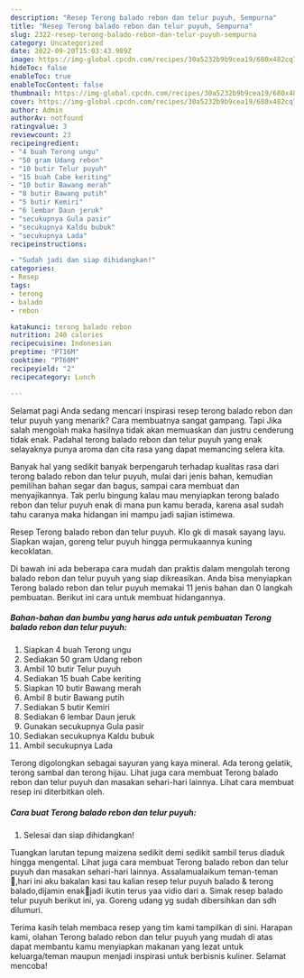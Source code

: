```yaml
---
description: "Resep Terong balado rebon dan telur puyuh, Sempurna"
title: "Resep Terong balado rebon dan telur puyuh, Sempurna"
slug: 2322-resep-terong-balado-rebon-dan-telur-puyuh-sempurna
category: Uncategorized
date: 2022-09-20T15:03:43.989Z
image: https://img-global.cpcdn.com/recipes/30a5232b9b9cea19/680x482cq70/terong-balado-rebon-dan-telur-puyuh-foto-resep-utama.jpg
hideToc: false
enableToc: true
enableTocContent: false
thumbnail: https://img-global.cpcdn.com/recipes/30a5232b9b9cea19/680x482cq70/terong-balado-rebon-dan-telur-puyuh-foto-resep-utama.jpg
cover: https://img-global.cpcdn.com/recipes/30a5232b9b9cea19/680x482cq70/terong-balado-rebon-dan-telur-puyuh-foto-resep-utama.jpg
author: Admin
authorAv: notfound
ratingvalue: 3
reviewcount: 23
recipeingredient:
- "4 buah Terong ungu"
- "50 gram Udang rebon"
- "10 butir Telur puyuh"
- "15 buah Cabe keriting"
- "10 butir Bawang merah"
- "8 butir Bawang putih"
- "5 butir Kemiri"
- "6 lembar Daun jeruk"
- "secukupnya Gula pasir"
- "secukupnya Kaldu bubuk"
- "secukupnya Lada"
recipeinstructions:

- "Sudah jadi dan siap dihidangkan!"
categories:
- Resep
tags:
- terong
- balado
- rebon

katakunci: terong balado rebon 
nutrition: 240 calories
recipecuisine: Indonesian
preptime: "PT16M"
cooktime: "PT60M"
recipeyield: "2"
recipecategory: Lunch

---
```



Selamat pagi Anda sedang mencari inspirasi resep terong balado rebon dan telur puyuh yang menarik? Cara membuatnya sangat gampang. Tapi Jika salah mengolah maka hasilnya tidak akan memuaskan dan justru cenderung tidak enak. Padahal terong balado rebon dan telur puyuh yang enak selayaknya punya aroma dan cita rasa yang dapat memancing selera kita.


Banyak hal yang sedikit banyak berpengaruh terhadap kualitas rasa dari terong balado rebon dan telur puyuh, mulai dari jenis bahan, kemudian pemilihan bahan segar dan bagus, sampai cara membuat dan menyajikannya. Tak perlu bingung kalau mau menyiapkan terong balado rebon dan telur puyuh enak di mana pun kamu berada, karena asal sudah tahu caranya maka hidangan ini mampu jadi sajian istimewa.

Resep Terong balado rebon dan telur puyuh. Klo gk di masak sayang layu. Siapkan wajan, goreng telur puyuh hingga permukaannya kuning kecoklatan.


Di bawah ini ada beberapa cara mudah dan praktis dalam mengolah terong balado rebon dan telur puyuh yang siap dikreasikan. Anda bisa menyiapkan Terong balado rebon dan telur puyuh memakai 11 jenis bahan dan 0 langkah pembuatan. Berikut ini cara untuk membuat hidangannya.

<!--inarticleads1-->

##### Bahan-bahan dan bumbu yang harus ada untuk pembuatan Terong balado rebon dan telur puyuh:

1. Siapkan 4 buah Terong ungu
1. Sediakan 50 gram Udang rebon
1. Ambil 10 butir Telur puyuh
1. Sediakan 15 buah Cabe keriting
1. Siapkan 10 butir Bawang merah
1. Ambil 8 butir Bawang putih
1. Sediakan 5 butir Kemiri
1. Sediakan 6 lembar Daun jeruk
1. Gunakan secukupnya Gula pasir
1. Sediakan secukupnya Kaldu bubuk
1. Ambil secukupnya Lada


Terong digolongkan sebagai sayuran yang kaya mineral. Ada terong gelatik, terong sambal dan terong hijau. Lihat juga cara membuat Terong balado rebon dan telur puyuh dan masakan sehari-hari lainnya. Lihat cara membuat resep ini diterbitkan oleh. 

<!--inarticleads2-->

##### Cara buat Terong balado rebon dan telur puyuh:


1. Selesai dan siap dihidangkan!

Tuangkan larutan tepung maizena sedikit demi sedikit sambil terus diaduk hingga mengental. Lihat juga cara membuat Terong balado rebon dan telur puyuh dan masakan sehari-hari lainnya. Assalamualaikum teman-teman 🥰,hari ini aku bakalan kasi tau kalian resep telur puyuh balado &amp; terong balado,dijamin enak🤤jadi ikutin terus yaa vidio dari a. Simak resep balado telur puyuh berikut ini, ya. Goreng udang yg sudah dibersihkan dan sdh dilumuri. 

Terima kasih telah membaca resep yang tim kami tampilkan di sini. Harapan kami, olahan Terong balado rebon dan telur puyuh yang mudah di atas dapat membantu kamu menyiapkan makanan yang lezat untuk keluarga/teman maupun menjadi inspirasi untuk berbisnis kuliner. Selamat mencoba!
